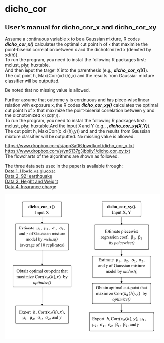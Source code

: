 # dicho_cor
## **User’s manual for dicho_cor_x and dicho_cor_xy**

Assume a continuous variable x to be a Gaussian mixture, R codes _**dicho_cor_x()**_ calculates the optimal cut point h of x that maximize the point‐biserial correlation between x and the dichotomized x (denoted by xd(h)).  
To run the program, you need to install the following R packages first: mclust, plyr, huxtable.  
And then input the target X into the parenthesis (e.g., _**dicho_cor_x(X)**_).  
The cut point h, Max(Corr(xd (h),x) and the results from Gaussian mixture classifier will be outputted.  

Be noted that no missing value is allowed.

Further assume that outcome y is continuous and has piece‐wise linear relation with exposure x, the R codes _**dicho_cor_xy()**_ calculates the optimal cut point h of x that maximize the point‐biserial correlation between y and the dichotomized x (xd(h)).  
To run the program, you need to install the following R packages first: mclust, plyr, huxtable.And the input X and Y (e.g., , _**dicho_cor_xy(X,Y)**_).  
The cut point h, Max(Corr(x_d (h),y)) and and the results from Gaussian mixture classifier will be outputted. No missing value is allowed.  

<https://www.dropbox.com/s/app3a06dpwdkuct/dicho_cor_x.txt>  
<https://www.dropbox.com/s/yn6137g3jbbiiy1/dicho_cor_xy.txt>  
The flowcharts of the algorithms are shown as followed.  

The three data sets used in the paper is available through:  
[Data 1. HbA1c vs glucose](https://www.dropbox.com/s/rz4hg2q9zy3kk40/data1.csv?dl=0)  
[Data 2. 921 earthquake](https://www.dropbox.com/s/z7dud1o5f35zl9z/921report2.htm)  
[Data 3. Height and Weight](https://www.dropbox.com/s/kipgp1hmigorqdx/weight_height.csv)  
[Data 4. Insurance charge](https://data.world/bob-wakefield/insurance)  

![image](https://github.com/iblian/dicho_cor/blob/main/Image.png)
